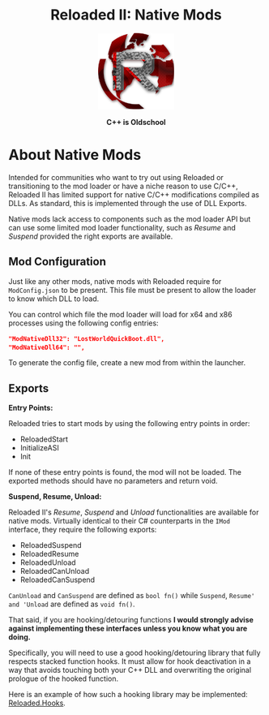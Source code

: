 <div align="center">
	<h1>Reloaded II: Native Mods</h1>
	<img src="./Images/Reloaded/Reloaded Logo.png" width="150" align="center" />
	<br/> <br/>
    <b>C++ is Oldschool</b>
</div>

# About Native Mods

Intended for communities who want to try out using Reloaded or transitioning to the mod loader or have a niche reason to use C/C++, Reloaded II has limited support for native C/C++ modifications compiled as DLLs. As standard, this is implemented through the use of DLL Exports.

Native mods lack access to components such as the mod loader API but can use some limited mod loader functionality, such as *Resume* and *Suspend* provided the right exports are available. 

## Mod Configuration

Just like any other mods, native mods with Reloaded require for `ModConfig.json`  to be present. This file must be present to allow the loader to know which DLL to load.

You can control which file the mod loader will load for x64 and x86 processes using the following config entries: 
```json
"ModNativeDll32": "LostWorldQuickBoot.dll",
"ModNativeDll64": "",
```
To generate the config file, create a new mod from within the launcher.

## Exports

**Entry Points:**

Reloaded tries to start mods by using the following entry points in order:

- ReloadedStart
- InitializeASI
- Init

If none of these entry points is found, the mod will not be loaded.
The exported methods should have no parameters and return void.

**Suspend, Resume, Unload:**

Reloaded II's *Resume*, *Suspend* and *Unload* functionalities are available for native mods. 
Virtually identical to their C# counterparts in the `IMod` interface, they require the following exports:

- ReloadedSuspend
- ReloadedResume
- ReloadedUnload
- ReloadedCanUnload
- ReloadedCanSuspend

`CanUnload` and `CanSuspend` are defined as `bool fn()` while `Suspend`, `Resume' and 'Unload` are defined as `void fn()`.

That said, if you are hooking/detouring functions **I would strongly advise against implementing these interfaces unless you know what you are doing.**

Specifically, you will need to use a good hooking/detouring library that fully respects stacked function hooks. It must allow for hook deactivation in a way that avoids touching both your C++ DLL and overwriting the original prologue of the hooked function. 

Here is an example of how such a hooking library may be implemented: [Reloaded.Hooks](https://github.com/Reloaded-Project/Reloaded.Hooks/issues/2).
